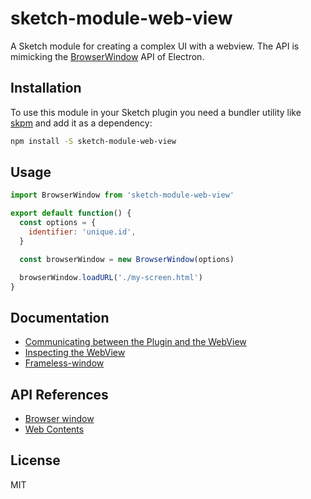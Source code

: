 # sketch-module-web-view

A Sketch module for creating a complex UI with a webview. The API is mimicking the [BrowserWindow](https://electronjs.org/docs/api/browser-window) API of Electron.

## Installation

To use this module in your Sketch plugin you need a bundler utility like [skpm](https://github.com/skpm/skpm) and add it as a dependency:

```bash
npm install -S sketch-module-web-view
```

## Usage

```js
import BrowserWindow from 'sketch-module-web-view'

export default function() {
  const options = {
    identifier: 'unique.id',
  }

  const browserWindow = new BrowserWindow(options)

  browserWindow.loadURL('./my-screen.html')
}
```

## Documentation

* [Communicating between the Plugin and the WebView](/docs/communication-plugin-webview.md)
* [Inspecting the WebView](/docs/inspecting-the-webview.md)
* [Frameless-window](/docs/frameless-window.md)

## API References

* [Browser window](/docs/browser-window.md)
* [Web Contents](/docs/web-contents.md)

## License

MIT

